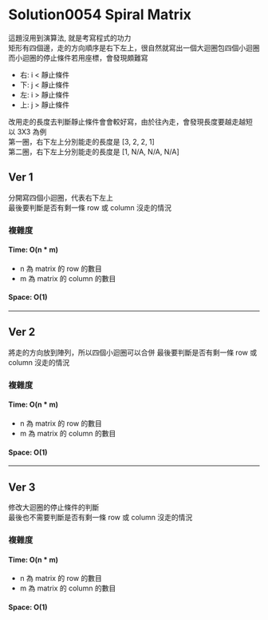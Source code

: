 # Solution0054 Spiral Matrix

這題沒用到演算法, 就是考寫程式的功力  
矩形有四個邊，走的方向順序是右下左上，很自然就寫出一個大迴圈包四個小迴圈  
而小迴圈的停止條件若用座標，會發現頗難寫
- 右: i < 靜止條件
- 下: j < 靜止條件
- 左: i > 靜止條件
- 上: j > 靜止條件

改用走的長度去判斷靜止條件會會較好寫，由於往內走，會發現長度要越走越短  
以 3X3 為例  
第一圈，右下左上分別能走的長度是 [3, 2, 2, 1]  
第二圈，右下左上分別能走的長度是 [1, N/A, N/A, N/A]

## Ver 1

分開寫四個小迴圈，代表右下左上  
最後要判斷是否有剩一條 row 或 column 沒走的情況

### 複雜度

#### Time: O(n * m)
- n 為 matrix 的 row 的數目
- m 為 matrix 的 column 的數目

#### Space: O(1)

---

## Ver 2

將走的方向放到陣列，所以四個小迴圈可以合併
最後要判斷是否有剩一條 row 或 column 沒走的情況

### 複雜度

#### Time: O(n * m)
- n 為 matrix 的 row 的數目
- m 為 matrix 的 column 的數目

#### Space: O(1)

---

## Ver 3

修改大迴圈的停止條件的判斷  
最後也不需要判斷是否有剩一條 row 或 column 沒走的情況

### 複雜度

#### Time: O(n * m)
- n 為 matrix 的 row 的數目
- m 為 matrix 的 column 的數目

#### Space: O(1)